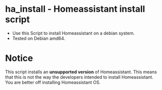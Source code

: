 # ha_install - Homeassistant install script

- Use this Script to install Homeassistant on a debian system. 
- Tested on Debian amd64.

# Notice
This script installs an __unsupported version__ of Homeassistant. This means that this is not the way the developers intended to install Homeassistant. You are better off installing Homeassistant OS.
